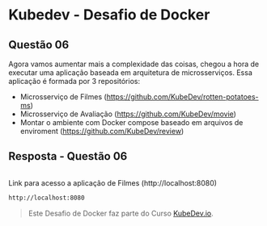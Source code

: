 # Kubedev - Desafio de Docker

## Questão 06

Agora vamos aumentar mais a complexidade das coisas, chegou a hora de executar
uma aplicação baseada em arquitetura de microsserviços.
Essa aplicação é formada por 3 repositórios:

- Microsserviço de Filmes (https://github.com/KubeDev/rotten-potatoes-ms)
- Microsserviço de Avaliação (https://github.com/KubeDev/movie)
- Montar o ambiente com Docker compose baseado em arquivos de enviroment (https://github.com/KubeDev/review)



## Resposta - Questão 06

```bash

```

Link para acesso a aplicação de Filmes (http://localhost:8080)

```bash
http://localhost:8080
```



>Este Desafio de Docker faz parte do Curso [KubeDev.io](https://kubedev.io/).